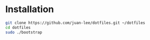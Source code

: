 # Installation
```bash
git clone https://github.com/juan-lee/dotfiles.git ~/dotfiles
cd dotfiles
sudo ./bootstrap
```
